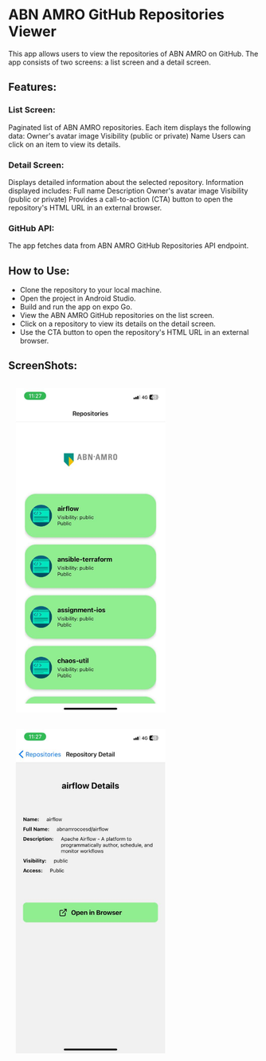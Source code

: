 <h1>ABN AMRO GitHub Repositories Viewer</h1>

This app allows users to view the repositories of ABN AMRO on GitHub. The app consists of two screens: a list screen and a detail screen.

<h2>Features:</h2>

<h3>List Screen:</h3>

Paginated list of ABN AMRO repositories.
Each item displays the following data:
Owner's avatar image
Visibility (public or private)
Name
Users can click on an item to view its details.

<h3>Detail Screen:</h3>

Displays detailed information about the selected repository.
Information displayed includes:
Full name
Description
Owner's avatar image
Visibility (public or private)
Provides a call-to-action (CTA) button to open the repository's HTML URL in an external browser.

<h3>GitHub API:</h3>

The app fetches data from ABN AMRO GitHub Repositories API endpoint.


<h2>How to Use:</h2>

- Clone the repository to your local machine.
- Open the project in Android Studio.
- Build and run the app on expo Go.
- View the ABN AMRO GitHub repositories on the list screen.
- Click on a repository to view its details on the detail screen.
- Use the CTA button to open the repository's HTML URL in an external browser.

<h2>ScreenShots:</h2>

<img src="/assets/1.jpg" alt="Example Image 1" style="height:auto;width:300px;margin:15px;">
<img src="/assets/2.jpg" alt="Example Image 2" style="height:auto;width:300px;margin:15px;">




